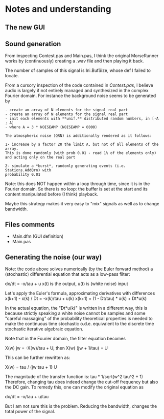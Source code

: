 # Notes and understanding


## The new GUI


## Sound generation

From inspecting Contest.pas and Main.pas, I think the original MorseRunner works
by (continuously) creating a .wav file and then playing it back.

The number of samples of this signal is Ini.BufSize, whose def I failed to 
locate.

From a cursory inspection of the code contained in *Contest.pas*, I believe 
audio is largely if not entirely managed and synthesized in the complex Fourier
domain. For instance the background noise seems to be generated by 

    - create an array of N elements for the signal real part
    - create an array of N elements for the signal real part
    - init each elements with **unif.** distributed random numbers, in [-A ; A]
    - where A = 3 * NOISEAMP (NOISEAMP = 6000) 

    The atmospheric noise (QRN) is additionally rendered as it follows:

    1- increase by a factor 20 the limit A, but not of all elements of the array.
    This is done randomly (with prob 0.01 - read 1% of the elements only) 
    and acting only on the real part

    2- simulate a *burst*, randomly generating events (i.e. Stations.AddQrn) with
    probability 0.01

Note: this does NOT happen within a loop through time, since it is in the Fourier
domain. So there is no loop: the buffer is set at the start and its content 
manipulated before (I think) playback.

Maybe this strategy makes it very easy to "mix" signals as well as to change
bandwidth.




## Files comments

- Main.dfm  (GUI definition)
- Main.pas


## Generating the noise (our way)


Note: the code above solves numerically (by the Euler forward method) a
(stochastic) differential equation that acts as a low-pass filter:

dx/dt = -x/tau + u        x(t) is the output, u(t) is (white noise) input

Let's apply the Euler's formula, approximating derivatives with differences
x(k+1) - x(k) / Dt = -x(k)/tau + u(k)
x(k+1) = (1 - Dt/tau) * x(k) + Dt*u(k)

In the actual equation, the "Dt*u(k)" is written in a different way,
this is because strictly speaking a white noise cannot be samples and
some "careful massaging" of the probability theoretical properties is
needed to make the continuous time stochastic o.d.e. equivalent to the
discrete time stochastic iterative algebraic equation.

Note that in the Fourier domain, the filter equation becomes

X(w) jw = -X(w)/tau + U, then  X(w) (jw + 1/tau) = U 

This can be further rewritten as:

X(w) = tau / (jw tau + 1)  U

The magnitude of the transfer function is: tau * 1/sqrt(w^2 tau^2 + 1)
Therefore, changing tau does indeed change the cut-off frequency but also the
DC gain. To remedy this, one can modify the original equation as

dx/dt = -x/tau + u/tau    

But I am not sure this is the problem. Reducing the bandwidth, changes the total
power of the signal.